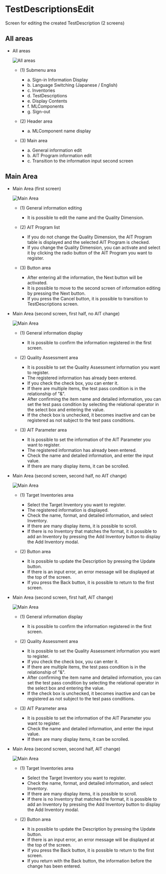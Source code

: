 # TestDescriptionsEdit

Screen for editing the created TestDescription (2 screens)

## All areas

* All areas

  ![All areas](01/06_01.png)

  * (1) Submenu area

    * a. Sign-in Information Display
    * b. Language Switching (Japanese / English)
    * c. Inventories
    * d. TestDescriptions
    * e. Display Contents
    * f. MLComponents
    * g. Sign-out

  * (2) Header area
    * a. MLComponent name display

  * (3) Main area
    * a. General information edit
    * b. AIT Program information edit
    * c. Transition to the information input second screen

## Main Area

* Main Area (first screen)

  ![Main Area](01/06_02.png)

  * (1) General information editing
    * It is possible to edit the name and the Quality Dimension.

  * (2) AIT Program list
    * If you do not change the Quality Dimension, the AIT Program table is displayed and the selected AIT Program is checked.
    * If you change the Quality Dimension, you can activate and select it by clicking the radio button of the AIT Program you want to register.

  * (3) Button area
    * After entering all the information, the Next button will be activated.
    * It is possible to move to the second screen of information editing by pressing the Next button.
    * If you press the Cancel button, it is possible to transition to TestDescriptions screen.

* Main Area (second screen, first half, no AIT change)

  ![Main Area](01/06_03.png)

  * (1) General information display
    * It is possible to confirm the information registered in the first screen.

  * (2) Quality Assessment area
    * It is possible to set the Quality Assessment information you want to register.
    * The registered information has already been entered.
    * If you check the check box, you can enter it.
    * If there are multiple items, the test pass condition is in the relationship of "&".
    * After confirming the item name and detailed information, you can set the test pass condition by selecting the relational operator in the select box and entering the value.
    * If the check box is unchecked, it becomes inactive and can be registered as not subject to the test pass conditions.

  * (3) AIT Parameter area
    * It is possible to set the information of the AIT Parameter you want to register.
    * The registered information has already been entered.
    * Check the name and detailed information, and enter the input value.
    * If there are many display items, it can be scrolled.

* Main Area (second screen, second half, no AIT change)

  ![Main Area](01/06_04.png)

  * (1) Target Inventories area
    * Select the Target Inventory you want to register.
    * The registered information is displayed.
    * Check the name, format, and detailed information, and select Inventory.
    * If there are many display items, it is possible to scroll.
    * If there is no Inventory that matches the format, it is possible to add an Inventory by pressing the Add Inventory button to display the Add Inventory modal.

  * (2) Button area
    * It is possible to update the Description by pressing the Update button.
    * If there is an input error, an error message will be displayed at the top of the screen.
    * If you press the Back button, it is possible to return to the first screen.

* Main Area (second screen, first half, AIT change)

  ![Main Area](01/06_05.png)

  * (1) General information display
    * It is possible to confirm the information registered in the first screen.

  * (2) Quality Assessment area
    * It is possible to set the Quality Assessment information you want to register.
    * If you check the check box, you can enter it.
    * If there are multiple items, the test pass condition is in the relationship of "&".
    * After confirming the item name and detailed information, you can set the test pass condition by selecting the relational operator in the select box and entering the value.
    * If the check box is unchecked, it becomes inactive and can be registered as not subject to the test pass conditions.

  * (3) AIT Parameter area
    * It is possible to set the information of the AIT Parameter you want to register.
    * Check the name and detailed information, and enter the input value.
    * If there are many display items, it can be scrolled.

* Main Area (second screen, second half, AIT change)

  ![Main Area](01/06_06.png)

  * (1) Target Inventories area
    * Select the Target Inventory you want to register.
    * Check the name, format, and detailed information, and select Inventory.
    * If there are many display items, it is possible to scroll.
    * If there is no Inventory that matches the format, it is possible to add an Inventory by pressing the Add Inventory button to display the Add Inventory modal.

  * (2) Button area
    * It is possible to update the Description by pressing the Update button.
    * If there is an input error, an error message will be displayed at the top of the screen.
    * If you press the Back button, it is possible to return to the first screen.
    * If you return with the Back button, the information before the change has been entered.
